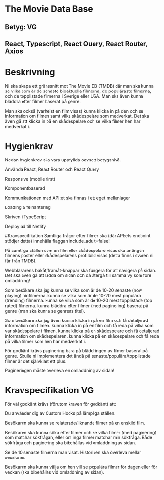 # The Movie Data Base 

## Betyg: VG 

## React, Typescript, React Query, React Router, Axios

# Beskrivning
Ni ska skapa ett gränssnitt mot The Movie DB (TMDB) där man ska kunna se vilka som är de senaste bioaktuella filmerna, de populäraste filmerna, och de topplistade filmerna i Sverige eller USA. Man ska även kunna bläddra efter filmer baserat på genre.

Man ska också (varhelst en film visas) kunna klicka in på den och se information om filmen samt vilka skådespelare som medverkat. Det ska även gå att klicka in på en skådespelare och se vilka filmer hen har medverkat i.


# Hygienkrav
Nedan hygienkrav ska vara uppfyllda oavsett betygsnivå.

Använda React, React Router och React Query

Responsive (mobile first)

Komponentbaserad

Kommunikationen med API:et ska finnas i ett eget mellanlager 

Loading & felhantering

Skriven i TypeScript

Deploy:ad till Netlify

#Kravspecifikation
Samtliga frågor efter filmer ska (där API:ets endpoint stödjer detta) innehålla flaggan include_adult=false!

På samtliga ställen som en film eller skådespelare visas ska antingen filmens poster eller skådespelarens profilbild visas (detta finns i svaren ni får från TMDB).

Webbläsarens bakåt/framåt-knappar ska fungera för att navigera på sidan. Det ska även gå att ladda om sidan och då återgå till samma vy som före omladdning!

Som besökare ska jag
kunna se vilka som är de 10-20 senaste (now playing) biofilmerna.
kunna se vilka som är de 10-20 mest populära (trending) filmerna.
kunna se vilka som är de 10-20 mest topplistade (top rated) filmerna.
kunna bläddra efter filmer (med paginering) baserat på genre (man ska kunna se genrens titel).

Som besökare ska jag även
kunna klicka in på en film och få detaljerad information om filmen.
kunna klicka in på en film och få reda på vilka som var skådespelare i filmen.
kunna klicka på en skådespelare och få detaljerad information om skådespelaren.
kunna klicka på en skådespelare och få reda på vilka filmer som hen har medverkat i.

För godkänt krävs paginering bara på bläddringen av filmer baserat på genre. Skulle ni implementera det ändå på senaste/populära/topplistade filmer är det självklart ett plus. 

Pagineringen måste överleva en omladdning av sidan!

# Kravspecifikation VG
För väl godkänt krävs (förutom kraven för godkänt) att:

Du använder dig av Custom Hooks på lämpliga ställen.

Besökaren ska kunna se relaterade/liknande filmer på en enskild film.

Besökaren ska kunna söka efter filmer och se vilka filmer (med paginering) som matchar sökfrågan, eller om inga filmer matchar min sökfråga. Både sökfråga och paginering ska bibehållas vid omladdning av sidan.

Se de 10 senaste filmerna man visat. Historiken ska överleva mellan sessioner.

Besökaren ska kunna välja om hen vill se populära filmer för dagen eller för veckan (ska bibehållas vid omladdning av sidan).
